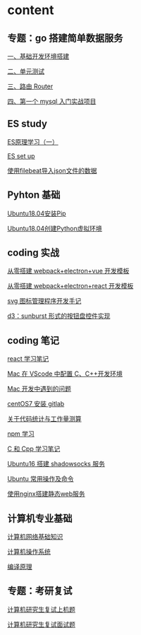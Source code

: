 # content

## 专题：go 搭建简单数据服务

<!-- 2019-6-6 -->

[一、基础开发环境搭建](go搭建简单数据服务/一、基础开发环境搭建.md)

<!-- 2020-3-31 -->

[二、单元测试](go搭建简单数据服务/二、单元测试.md)

<!-- 2020-3-31 -->

[三、路由 Router](go搭建简单数据服务/三、路由Router.md)

<!-- 2020-4-16 -->

[四、第一个 mysql 入门实战项目](go搭建简单数据服务/四、第一个mysql入门实战项目.md)

## ES study

<!-- 2020-4-16 -->

[ES原理学习（一）](ES基础/ES原理学习（一）.md)

[ES set up](ES基础/ESsetup.md)

[使用filebeat导入json文件的数据](ES基础/使用filebeat导入json文件的数据.md)

## Pyhton 基础

[Ubuntu18.04安装Pip](python基础/Ubuntu18.04安装Pip.md)

[Ubuntu18.04创建Python虚拟环境](python基础/Ubuntu18.04创建Python虚拟环境.md)

## coding 实战

<!-- 2020-3-23 16:36 -->

[从零搭建 webpack+electron+vue 开发模板](从零搭建webpack+electron+vue开发模板.md)

<!-- 2020-3-5 21:03 -->

[从零搭建 webpack+electron+react 开发模板](从零搭建webpack+electron+react开发模板.md)

<!-- 2019-7-11 -->

[svg 图标管理程序开发手记](svg图标管理程序开发手记.md)

<!-- 2019-6-26 -->

[d3：sunburst 形式的按钮盘控件实现](d3：sunburst形式的按钮盘控件实现.md)

## coding 笔记

<!-- 2020-3-4 9:28 -->

[react 学习笔记](react学习笔记.md)

<!-- 2020-2-8 -->

[Mac 在 VScode 中配置 C、C++开发环境](Mac在VScode中配置C、C++开发环境.md)

<!-- 2020-1-31 -->

[Mac 开发中遇到的问题](Mac开发中遇到的问题.md)

<!-- 2019-7-24 -->

[centOS7 安装 gitlab](centOS7安装gitlab.md)

<!-- 2019-7-23 -->

[关于代码统计与工作量测算](关于代码统计与工作量测算.md)

<!-- 2019-3-21 -->

[npm 学习](npm学习.md)

<!-- 2018-9-9 8:56 -->

[C 和 Cpp 学习笔记](C和Cpp学习笔记.md)

<!-- 2018-9-1 -->

[Ubuntu16 搭建 shadowsocks 服务](Ubuntu16搭建shadowsocks服务.md)

<!-- 2018-6-6 -->

[Ubuntu 常用操作及命令](Ubuntu常用操作及命令.md)

[使用nginx搭建静态web服务](使用nginx搭建静态web服务.md)

## 计算机专业基础

<!-- 2020-3-12 8:33 -->

[计算机网络基础知识](计算机基础/计算机网络基础知识.md)

<!-- 2020-5-1 22:33 -->

[计算机操作系统](计算机基础/计算机操作系统.md)

<!-- 2020-5-11 22:51 -->

[编译原理](计算机基础/编译原理.md)

## 专题：考研复试

<!-- 2020-2-26 11:26 -->

[计算机研究生复试上机题](计算机研究生复试上机题.md)

<!-- 2020-3-30 10:15 -->

[计算机研究生复试面试题](计算机研究生复试面试题.md)
